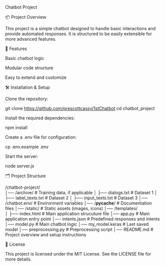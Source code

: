 Chatbot Project

📦 Project Overview

This project is a simple chatbot designed to handle basic interactions and provide automated responses. It is structured to be easily extensible for more advanced features.

🚀 Features

Basic chatbot logic

Modular code structure

Easy to extend and customize

🛠️ Installation & Setup

Clone the repository:

git clone <https://github.com/prescottcassy/1stChatbot>
cd chatbot_project

Install the required dependencies:

npm install

Create a .env file for configuration:

cp .env.example .env

Start the server:

node server.js

🗂️ Project Structure

/chatbot-project/  
│── /archive/               # Training data, if applicable
│   ├── dialogs.txt         # Dataset 1
│   ├── label_texts.txt     # Dataset 2 
│   ├── input_texts.txt     # Dataset 3
│── /chatbot.env/           # Environment variables 
│── /__pycache__/           # Documentation files 
│── /static/                # Static assets (images, icons) 
│── /templates/  
│   ├── index.html          # Main application strucuture file 
│── app.py                  # Main application entry point
│── intents.json            # Predefined responses and intents 
│── model.py                # Main chatbot logic
│── my_model.keras          # Last saved model
│── preprocessing.py        # Preprocessing script 
│── README.md               # Project overview and setup instructions 

📄 License

This project is licensed under the MIT License. See the LICENSE file for more details.


